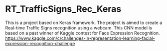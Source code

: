 # RT_TrafficSigns_Rec_Keras

This is a project based on Keras framework. The project is aimed to create a Real-time Traffic Signs recognition using a webcam.
This CNN model is based on a past winner of Kaggle contest for Face Expression Recognition.
https://www.kaggle.com/c/challenges-in-representation-learning-facial-expression-recognition-challenge
